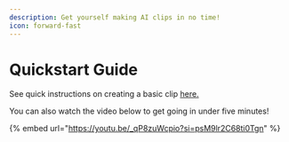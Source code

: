 ```yaml
---
description: Get yourself making AI clips in no time!
icon: forward-fast
---
```


# Quickstart Guide

See quick instructions on creating a basic clip [here.](creating-your-first-clip.md)

You can also watch the video below to get going in under five minutes!

{% embed url="https://youtu.be/_qP8zuWcpio?si=psM9lr2C68ti0Tgn" %}
